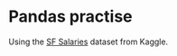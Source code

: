 # Pandas practise

Using the [SF Salaries](https://www.kaggle.com/datasets/kaggle/sf-salaries) dataset from Kaggle.